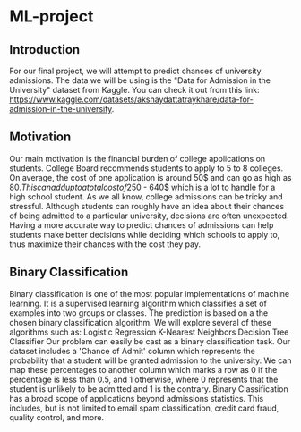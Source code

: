 # ML-project

## Introduction
For our final project, we will attempt to predict chances of university admissions. The data we will be using is the "Data for Admission in the University" dataset from Kaggle. You can check it out from this link: https://www.kaggle.com/datasets/akshaydattatraykhare/data-for-admission-in-the-university.

## Motivation
Our main motivation is the financial burden of college applications on students. College Board recommends students to apply to 5 to 8 colleges. On average, the cost of one application is around 50$ and can go as high as 80$. This can add up to a total cost of 250$ - 640$ which is a lot to handle for a high school student. As we all know, college admissions can be tricky and stressful. Although students can roughly have an idea about their chances of being admitted to a particular university, decisions are often unexpected. Having a more accurate way to predict chances of admissions can help students make better decisions while deciding which schools to apply to, thus maximize their chances with the cost they pay.

## Binary Classification
Binary classification is one of the most popular implementations of machine learning. It is a supervised learning algorithm which classifies a set of examples into two groups or classes. The prediction is based on a the chosen binary classification algorithm. We will explore several of these algorithms such as:
Logistic Regression
K-Nearest Neighbors
Decision Tree Classifier
Our problem can easily be cast as a binary classification task.
Our dataset includes a 'Chance of Admit' column which represents the probability that a student will be granted admission to the university. We can map these percentages to another column which marks a row as 0 if the percentage is less than 0.5, and 1 otherwise, where 0 represents that the student is unlikely to be admitted and 1 is the contrary.
Binary Classification has a broad scope of applications beyond admissions statistics. This includes, but is not limited to email spam classification, credit card fraud, quality control, and more.
